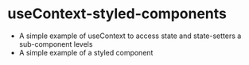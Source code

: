 # useContext-styled-components

- A simple example of useContext to access state and state-setters a sub-component levels
- A simple example of a styled component
